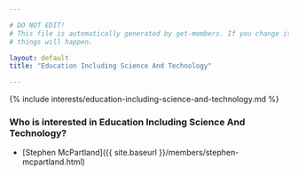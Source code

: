 ```yaml
---

# DO NOT EDIT!
# This file is automatically generated by get-members. If you change it, bad
# things will happen.

layout: default
title: "Education Including Science And Technology"

---
```


{% include interests/education-including-science-and-technology.md %}

### Who is interested in Education Including Science And Technology?


* [Stephen McPartland]({{ site.baseurl }}/members/stephen-mcpartland.html)
